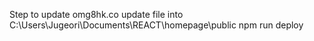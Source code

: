 Step to update omg8hk.co
update file into C:\Users\Jugeori\Documents\REACT\homepage\public
npm run deploy
